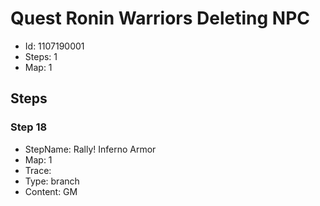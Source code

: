 # Quest Ronin Warriors Deleting NPC

- Id: 1107190001
- Steps: 1
- Map: 1

## Steps

### Step 18
- StepName:  Rally! Inferno Armor
- Map:  1
- Trace:  
- Type:  branch
- Content:  GM


